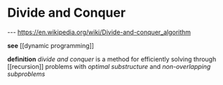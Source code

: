 # Divide and Conquer

--- <https://en.wikipedia.org/wiki/Divide-and-conquer_algorithm>

**see** [[dynamic programming]]

**definition** _divide and conquer_ is a method for efficiently solving through [[recursion]] problems with _optimal substructure_ and _non-overlapping subproblems_
